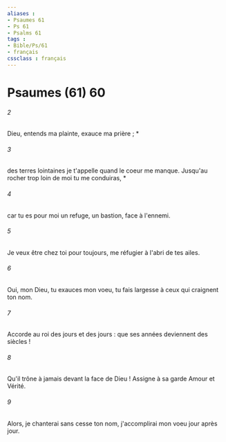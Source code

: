 ```yaml
---
aliases : 
- Psaumes 61
- Ps 61
- Psalms 61
tags : 
- Bible/Ps/61
- français
cssclass : français
---
```


# Psaumes (61) 60

###### 2
Dieu, entends ma plainte, exauce ma prière ; *
###### 3
des terres lointaines je t'appelle quand le coeur me manque. Jusqu'au rocher trop loin de moi tu me conduiras, *
###### 4
car tu es pour moi un refuge, un bastion, face à l'ennemi.
###### 5
Je veux être chez toi pour toujours, me réfugier à l'abri de tes ailes.
###### 6
Oui, mon Dieu, tu exauces mon voeu, tu fais largesse à ceux qui craignent ton nom.
###### 7
Accorde au roi des jours et des jours : que ses années deviennent des siècles !
###### 8
Qu'il trône à jamais devant la face de Dieu ! Assigne à sa garde Amour et Vérité.
###### 9
Alors, je chanterai sans cesse ton nom, j'accomplirai mon voeu jour après jour.
